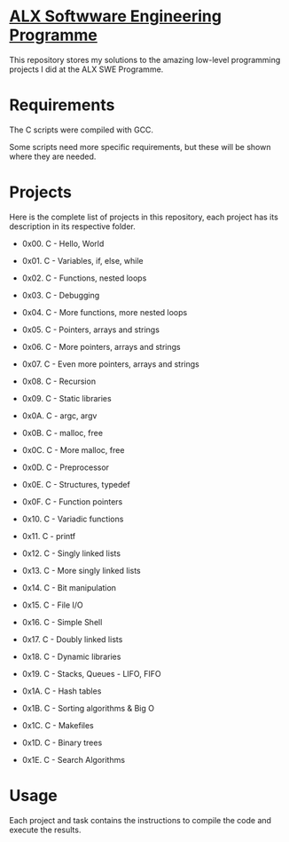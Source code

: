 # [ALX Softwware Engineering Programme](https://www.alxafrica.com/about/)

This repository stores my solutions to the amazing low-level programming projects I did at the ALX SWE Programme.

# Requirements

The C scripts were compiled with GCC.

Some scripts need more specific requirements, but these will be shown where they are needed.

# Projects

Here is the complete list of projects in this repository, each project has its description in its respective folder.

- 0x00. C - Hello, World

- 0x01. C - Variables, if, else, while

- 0x02. C - Functions, nested loops

- 0x03. C - Debugging

- 0x04. C - More functions, more nested loops

- 0x05. C - Pointers, arrays and strings

- 0x06. C - More pointers, arrays and strings

- 0x07. C - Even more pointers, arrays and strings

- 0x08. C - Recursion

- 0x09. C - Static libraries

- 0x0A. C - argc, argv

- 0x0B. C - malloc, free

- 0x0C. C - More malloc, free

- 0x0D. C - Preprocessor

- 0x0E. C - Structures, typedef

- 0x0F. C - Function pointers

- 0x10. C - Variadic functions

- 0x11. C - printf

- 0x12. C - Singly linked lists

- 0x13. C - More singly linked lists

- 0x14. C - Bit manipulation

- 0x15. C - File I/O

- 0x16. C - Simple Shell

- 0x17. C - Doubly linked lists

- 0x18. C - Dynamic libraries

- 0x19. C - Stacks, Queues - LIFO, FIFO

- 0x1A. C - Hash tables

- 0x1B. C - Sorting algorithms & Big O

- 0x1C. C - Makefiles

- 0x1D. C - Binary trees

- 0x1E. C - Search Algorithms

# Usage

Each project and task contains the instructions to compile the code and execute the results.
